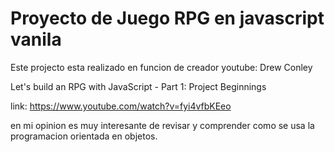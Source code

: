 # Proyecto de Juego RPG en javascript vanila

Este projecto esta realizado en funcion de creador youtube: Drew Conley

Let's build an RPG with JavaScript - Part 1: Project Beginnings

link: https://www.youtube.com/watch?v=fyi4vfbKEeo

en mi opinion es muy interesante de revisar y comprender como se usa la programacion orientada en objetos.
